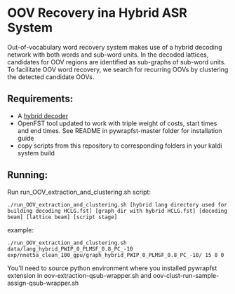 # OOV Recovery ina Hybrid ASR System
Out-of-vocabulary word recovery system makes use of a hybrid decoding network with both words and sub-word units. In the decoded lattices, candidates for OOV regions are identified as sub-graphs of sub-word units. To facilitate OOV word recovery, we search for recurring OOVs by clustering the detected candidate OOVs.

## Requirements:
- A [hybrid decoder](https://github.com/kate-egorova/ASR-hybrid-decoding)
- OpenFST tool updated to work with triple weight of costs, start times and end times. See README in pywrapfst-master folder for installation guide
- copy scripts from this repository to corresponding folders in your kaldi system build

## Running:
Run run_OOV_extraction_and_clustering.sh script:
```
./run_OOV_extraction_and_clustering.sh [hybrid lang directory used for building decoding HCLG.fst] [graph dir with hybrid HCLG.fst] [decoding beam] [lattice beam] [script stage]
```

example: 
```
./run_OOV_extraction_and_clustering.sh data/lang_hybrid_PWIP_0_PLMSF_0.8_PC_-10 exp/nnet5a_clean_100_gpu/graph_hybrid_PWIP_0_PLMSF_0.8_PC_-10/ 15 8 0
```

You'll need to source python environment where you installed pywrapfst extension in oov-extraction-qsub-wrapper.sh and oov-clust-run-sample-assign-qsub-wrapper.sh
